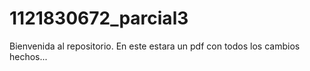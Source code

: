 # 1121830672_parcial3

Bienvenida al repositorio. En este estara un pdf con todos los cambios hechos...
